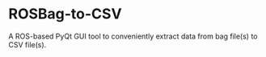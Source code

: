 # ROSBag-to-CSV
A ROS-based PyQt GUI tool to conveniently extract data from bag file(s) to CSV file(s).
